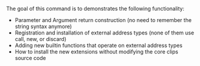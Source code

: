 The goal of this command is to demonstrates the following functionality:

- Parameter and Argument return construction (no need to remember the string syntax anymore)
- Registration and installation of external address types (none of them use call, new, or discard)
- Adding new builtin functions that operate on external address types 
- How to install the new extensions without modifying the core clips source code

